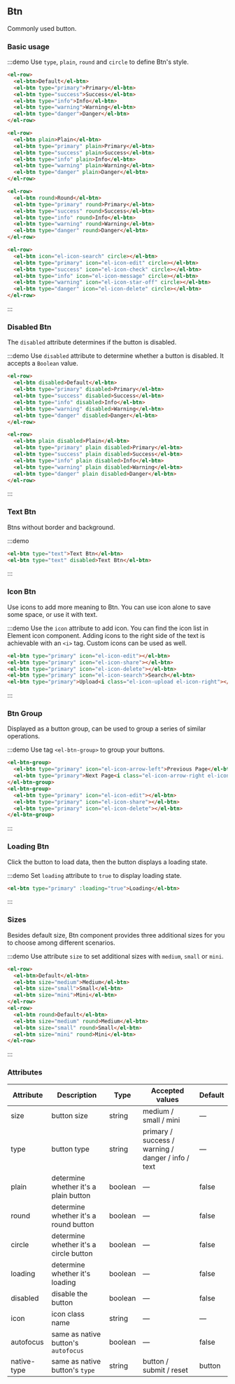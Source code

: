 ## Btn

Commonly used button.

### Basic usage

:::demo Use `type`, `plain`, `round` and `circle` to define Btn's style.

```html
<el-row>
  <el-btn>Default</el-btn>
  <el-btn type="primary">Primary</el-btn>
  <el-btn type="success">Success</el-btn>
  <el-btn type="info">Info</el-btn>
  <el-btn type="warning">Warning</el-btn>
  <el-btn type="danger">Danger</el-btn>
</el-row>

<el-row>
  <el-btn plain>Plain</el-btn>
  <el-btn type="primary" plain>Primary</el-btn>
  <el-btn type="success" plain>Success</el-btn>
  <el-btn type="info" plain>Info</el-btn>
  <el-btn type="warning" plain>Warning</el-btn>
  <el-btn type="danger" plain>Danger</el-btn>
</el-row>

<el-row>
  <el-btn round>Round</el-btn>
  <el-btn type="primary" round>Primary</el-btn>
  <el-btn type="success" round>Success</el-btn>
  <el-btn type="info" round>Info</el-btn>
  <el-btn type="warning" round>Warning</el-btn>
  <el-btn type="danger" round>Danger</el-btn>
</el-row>

<el-row>
  <el-btn icon="el-icon-search" circle></el-btn>
  <el-btn type="primary" icon="el-icon-edit" circle></el-btn>
  <el-btn type="success" icon="el-icon-check" circle></el-btn>
  <el-btn type="info" icon="el-icon-message" circle></el-btn>
  <el-btn type="warning" icon="el-icon-star-off" circle></el-btn>
  <el-btn type="danger" icon="el-icon-delete" circle></el-btn>
</el-row>
```
:::

### Disabled Btn

The `disabled` attribute determines if the button is disabled.

:::demo Use `disabled` attribute to determine whether a button is disabled. It accepts a `Boolean` value.

```html
<el-row>
  <el-btn disabled>Default</el-btn>
  <el-btn type="primary" disabled>Primary</el-btn>
  <el-btn type="success" disabled>Success</el-btn>
  <el-btn type="info" disabled>Info</el-btn>
  <el-btn type="warning" disabled>Warning</el-btn>
  <el-btn type="danger" disabled>Danger</el-btn>
</el-row>

<el-row>
  <el-btn plain disabled>Plain</el-btn>
  <el-btn type="primary" plain disabled>Primary</el-btn>
  <el-btn type="success" plain disabled>Success</el-btn>
  <el-btn type="info" plain disabled>Info</el-btn>
  <el-btn type="warning" plain disabled>Warning</el-btn>
  <el-btn type="danger" plain disabled>Danger</el-btn>
</el-row>
```
:::

### Text Btn

Btns without border and background.

:::demo
```html
<el-btn type="text">Text Btn</el-btn>
<el-btn type="text" disabled>Text Btn</el-btn>
```
:::

### Icon Btn

Use icons to add more meaning to Btn. You can use icon alone to save some space, or use it with text.

:::demo Use the `icon` attribute to add icon. You can find the icon list in Element icon component. Adding icons to the right side of the text is achievable with an `<i>` tag. Custom icons can be used as well.

```html
<el-btn type="primary" icon="el-icon-edit"></el-btn>
<el-btn type="primary" icon="el-icon-share"></el-btn>
<el-btn type="primary" icon="el-icon-delete"></el-btn>
<el-btn type="primary" icon="el-icon-search">Search</el-btn>
<el-btn type="primary">Upload<i class="el-icon-upload el-icon-right"></i></el-btn>
```
:::

### Btn Group

Displayed as a button group, can be used to group a series of similar operations.

:::demo Use tag `<el-btn-group>` to group your buttons.

```html
<el-btn-group>
  <el-btn type="primary" icon="el-icon-arrow-left">Previous Page</el-btn>
  <el-btn type="primary">Next Page<i class="el-icon-arrow-right el-icon-right"></i></el-btn>
</el-btn-group>
<el-btn-group>
  <el-btn type="primary" icon="el-icon-edit"></el-btn>
  <el-btn type="primary" icon="el-icon-share"></el-btn>
  <el-btn type="primary" icon="el-icon-delete"></el-btn>
</el-btn-group>
```
:::

### Loading Btn

Click the button to load data, then the button displays a loading state.

:::demo Set `loading` attribute to `true` to display loading state.

```html
<el-btn type="primary" :loading="true">Loading</el-btn>
```
:::

### Sizes

Besides default size, Btn component provides three additional sizes for you to choose among different scenarios.

:::demo Use attribute `size` to set additional sizes with `medium`, `small` or `mini`.

```html
<el-row>
  <el-btn>Default</el-btn>
  <el-btn size="medium">Medium</el-btn>
  <el-btn size="small">Small</el-btn>
  <el-btn size="mini">Mini</el-btn>
</el-row>
<el-row>
  <el-btn round>Default</el-btn>
  <el-btn size="medium" round>Medium</el-btn>
  <el-btn size="small" round>Small</el-btn>
  <el-btn size="mini" round>Mini</el-btn>
</el-row>
```
:::

### Attributes
| Attribute      | Description    | Type      | Accepted values       | Default   |
|---------- |-------- |---------- |-------------  |-------- |
| size     | button size   | string  |   medium / small / mini            |    —     |
| type     | button type   | string    |   primary / success / warning / danger / info / text |     —    |
| plain     | determine whether it's a plain button   | boolean    | — | false   |
| round     | determine whether it's a round button   | boolean    | — | false   |
| circle     | determine whether it's a circle button   | boolean    | — | false   |
| loading   | determine whether it's loading   | boolean    | — | false   |
| disabled  | disable the button    | boolean   | —   | false   |
| icon  | icon class name | string   |  —  |  —  |
| autofocus  | same as native button's `autofocus` | boolean   |  —  |  false  |
| native-type | same as native button's `type` | string | button / submit / reset | button |